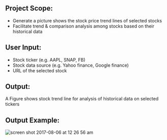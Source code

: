 ## Project Scope:
* Generate a picture shows the stock price trend lines of selected stocks 
* Facilitate trend & comparison analysis among stocks based on their historical data

## User Input:
* Stock ticker (e.g. AAPL, SNAP, FB)
* Stock data source (e.g. Yahoo finance, Google finance)
* URL of the selected stock 

## Output:

A Figure shows stock trend line for analysis of historical data on selected tickers

## Output Example:

![screen shot 2017-08-06 at 12 26 56 am](https://user-images.githubusercontent.com/23409811/29000636-2a94576a-7a3f-11e7-8a43-2f43adff61c3.png)
